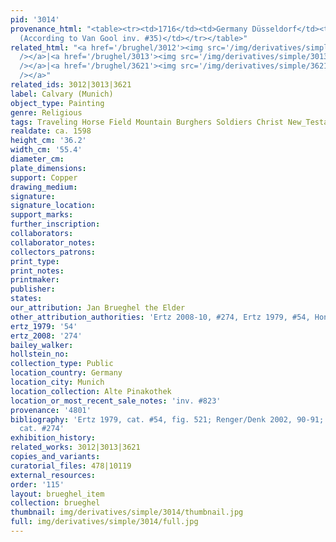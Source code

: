 ```yaml
---
pid: '3014'
provenance_html: "<table><tr><td>1716</td><td>Germany Düsseldorf</td><td>Galerie Düsseldorf
  (According to Van Gool inv. #35)</td></tr></table>"
related_html: "<a href='/brughel/3012'><img src='/img/derivatives/simple/3012/thumbnail.jpg'
  /></a>|<a href='/brughel/3013'><img src='/img/derivatives/simple/3013/thumbnail.jpg'
  /></a>|<a href='/brughel/3621'><img src='/img/derivatives/simple/3621/thumbnail.jpg'
  /></a>"
related_ids: 3012|3013|3621
label: Calvary (Munich)
object_type: Painting
genre: Religious
tags: Traveling Horse Field Mountain Burghers Soldiers Christ New_Testament
realdate: ca. 1598
height_cm: '36.2'
width_cm: '55.4'
diameter_cm: 
plate_dimensions: 
support: Copper
drawing_medium: 
signature: 
signature_location: 
support_marks: 
further_inscription: 
collaborators: 
collaborator_notes: 
collectors_patrons: 
print_type: 
print_notes: 
printmaker: 
publisher: 
states: 
our_attribution: Jan Brueghel the Elder
other_attribution_authorities: 'Ertz 2008-10, #274, Ertz 1979, #54, Honig database'
ertz_1979: '54'
ertz_2008: '274'
bailey_walker: 
hollstein_no: 
collection_type: Public
location_country: Germany
location_city: Munich
location_collection: Alte Pinakothek
location_or_most_recent_sale_notes: 'inv. #823'
provenance: '4801'
bibliography: 'Ertz 1979, cat. #54, fig. 521; Renger/Denk 2002, 90-91; Ertz 2008-10,
  cat. #274'
exhibition_history: 
related_works: 3012|3013|3621
copies_and_variants: 
curatorial_files: 478|10119
external_resources: 
order: '115'
layout: brueghel_item
collection: brueghel
thumbnail: img/derivatives/simple/3014/thumbnail.jpg
full: img/derivatives/simple/3014/full.jpg
---
```

